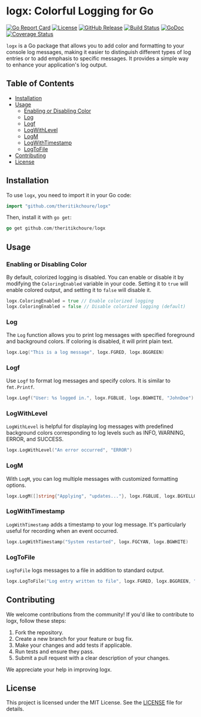 # logx: Colorful Logging for Go

[![Go Report Card](https://goreportcard.com/badge/github.com/theritikchoure/logx)](https://goreportcard.com/report/github.com/theritikchoure/logx)
[![License](https://img.shields.io/badge/License-MIT-blue.svg)](https://github.com/theritikchoure/logx/blob/main/LICENSE)
[![GitHub Release](https://img.shields.io/github/v/release/theritikchoure/logx)](https://github.com/theritikchoure/logx/releases)
[![Build Status](https://travis-ci.org/theritikchoure/logx.svg?branch=main)](https://github.com/theritikchoure/logx/actions)
[![GoDoc](https://pkg.go.dev/badge/github.com/theritikchoure/logx)](https://pkg.go.dev/github.com/theritikchoure/logx)
[![Coverage Status](https://coveralls.io/repos/github/theritikchoure/logx/badge.svg?branch=main)](https://coveralls.io/github/theritikchoure/logx?branch=main)


`logx` is a Go package that allows you to add color and formatting to your console log messages, making it easier to distinguish different types of log entries or to add emphasis to specific messages. It provides a simple way to enhance your application's log output.

## Table of Contents

- [Installation](#installation)
- [Usage](#usage)
  - [Enabling or Disabling Color](#enabling-or-disabling-color)
  - [Log](#log)
  - [Logf](#logf)
  - [LogWithLevel](#logwithlevel)
  - [LogM](#logm)
  - [LogWithTimestamp](#logwithtimestamp)
  - [LogToFile](#logtofile)
- [Contributing](#contributing)
- [License](#license)

## Installation

To use `logx`, you need to import it in your Go code:

```go
import "github.com/theritikchoure/logx"
```

Then, install it with `go get`:

```go
go get github.com/theritikchoure/logx
```

## Usage

### Enabling or Disabling Color
By default, colorized logging is disabled. You can enable or disable it by modifying the `ColoringEnabled` variable in your code. Setting it to `true` will enable colored output, and setting it to `false` will disable it.

```go
logx.ColoringEnabled = true // Enable colorized logging
logx.ColoringEnabled = false // Disable colorized logging (default)
```

### Log
The `Log` function allows you to print log messages with specified foreground and background colors. If coloring is disabled, it will print plain text.

```go
logx.Log("This is a log message", logx.FGRED, logx.BGGREEN)
```

### Logf
Use `Logf` to format log messages and specify colors. It is similar to `fmt.Printf`.

```go
logx.Logf("User: %s logged in.", logx.FGBLUE, logx.BGWHITE, "JohnDoe")
```

### LogWithLevel
`LogWithLevel` is helpful for displaying log messages with predefined background colors corresponding to log levels such as INFO, WARNING, ERROR, and SUCCESS.

```go
logx.LogWithLevel("An error occurred", "ERROR")
```

### LogM
With `LogM`, you can log multiple messages with customized formatting options.

```go
logx.LogM([]string{"Applying", "updates..."}, logx.FGBLUE, logx.BGYELLOW, logx.BOLD, logx.UNDERLINE)
```

### LogWithTimestamp
`LogWithTimestamp` adds a timestamp to your log message. It's particularly useful for recording when an event occurred.
```go
logx.LogWithTimestamp("System restarted", logx.FGCYAN, logx.BGWHITE)
```

### LogToFile
`LogToFile` logs messages to a file in addition to standard output.

```go
logx.LogToFile("Log entry written to file", logx.FGRED, logx.BGGREEN, "log.txt")
```

## Contributing
We welcome contributions from the community! If you'd like to contribute to logx, follow these steps:

1. Fork the repository.
2. Create a new branch for your feature or bug fix.
3. Make your changes and add tests if applicable.
4. Run tests and ensure they pass.
5. Submit a pull request with a clear description of your changes.

We appreciate your help in improving logx.

## License
This project is licensed under the MIT License. See the [LICENSE](https://github.com/theritikchoure/logx/blob/main/LICENSE) file for details.